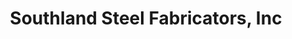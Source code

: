 ---
title: "Southland Steel Fabricators, Inc"
url: /greensburg/southland-steel-fabricators-inc/
shop: fabric
---